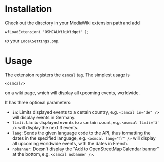 # Installation

Check out the directory in your MediaWiki extension path and add 

	wfLoadExtension( 'OSMCALWikiWidget' );

to your `LocalSettings.php`.

# Usage

The extension registers the `osmcal` tag. The simplest usage is

	<osmcal/>

on a wiki page, which will display all upcoming events, worldwide.

It has three optional parameters:

- `in`: Limits displayed events to a certain country, e.g. `<osmcal in="de" />` will display events in Germany.
- `limit`: Limits displayed events to a certain count, e.g. `<osmcal limit="3" />` will display the next 3 events.
- `lang`: Sends the given language code to the API, thus formatting the dates in the specified language, e.g. `<osmcal lang="fr" />` will display all upcoming worldwide events, with the dates in French.
- `nobanner`: Doesn't display the "Add to OpenStreetMap Calendar banner" at the bottom, e.g. `<osmcal nobanner />`.
